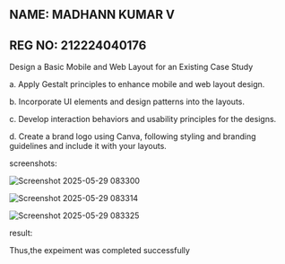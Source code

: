 ## NAME: MADHANN KUMAR V
## REG NO: 212224040176

Design a Basic Mobile and Web Layout for an Existing Case Study

a. Apply Gestalt principles to enhance mobile and web layout design.

b. Incorporate UI elements and design patterns into the layouts.

c. Develop interaction behaviors and usability principles for the designs.

d. Create a brand logo using Canva, following styling and branding guidelines and include it with your layouts.

screenshots:

![Screenshot 2025-05-29 083300](https://github.com/user-attachments/assets/c5990fe7-cac4-4f0d-8828-903da56ae8cc)

![Screenshot 2025-05-29 083314](https://github.com/user-attachments/assets/cd380e3d-5576-4966-aaa3-ed937d372f10)

![Screenshot 2025-05-29 083325](https://github.com/user-attachments/assets/11d6efa4-8d54-4306-b081-80d9604eb497)

result: 

Thus,the expeiment was completed successfully

